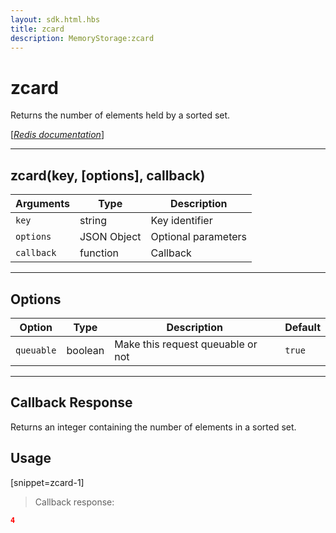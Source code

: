 ```yaml
---
layout: sdk.html.hbs
title: zcard
description: MemoryStorage:zcard
---
```

  

# zcard
Returns the number of elements held by a sorted set.

[[_Redis documentation_]](https://redis.io/commands/zcard)

---

## zcard(key, [options], callback)

| Arguments | Type | Description |
|---------------|---------|----------------------------------------|
| `key` | string | Key identifier |
| `options` | JSON Object | Optional parameters |
| `callback` | function | Callback |

---

## Options

| Option | Type | Description | Default |
|---------------|---------|----------------------------------------|---------|
| `queuable` | boolean | Make this request queuable or not  | `true` |
---

## Callback Response

Returns an integer containing the number of elements in a sorted set.

## Usage

[snippet=zcard-1]
> Callback response:

```json
4
```